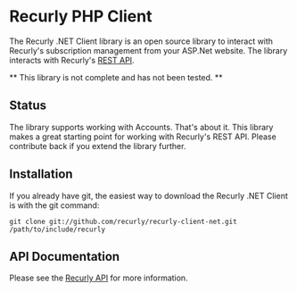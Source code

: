 ﻿Recurly PHP Client
==================

The Recurly .NET Client library is an open source library to interact with Recurly's subscription management from your ASP.Net website. The library interacts with Recurly's [REST API](http://support.recurly.com/faqs/api).

** This library is not complete and has not been tested. **

Status
------

The library supports working with Accounts.  That's about it.  This library makes a great starting point for 
working with Recurly's REST API.  Please contribute back if you extend the library further.

Installation
------------

If you already have git, the easiest way to download the Recurly .NET Client is with the git command:

    git clone git://github.com/recurly/recurly-client-net.git /path/to/include/recurly


API Documentation
-----------------

Please see the [Recurly API](http://support.recurly.com/faqs/api/) for more information.